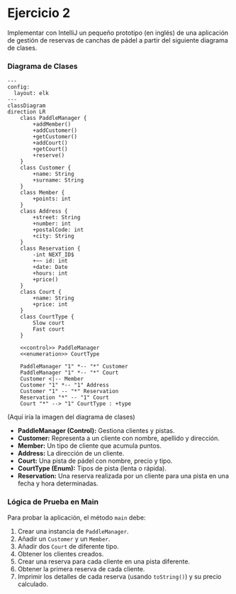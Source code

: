 # Ejercicio 2

Implementar con IntelliJ un pequeño prototipo (en inglés) de una aplicación de gestión de reservas de canchas de pádel a partir del siguiente diagrama de clases.

### Diagrama de Clases
```mermaid
---
config:
  layout: elk
---
classDiagram
direction LR
    class PaddleManager {
	    +addMember()
	    +addCustomer()
	    +getCustomer()
	    +addCourt()
	    +getCourt()
	    +reserve()
    }
    class Customer {
	    +name: String
	    +surname: String
    }
    class Member {
	    +points: int
    }
    class Address {
	    +street: String
	    +number: int
	    +postalCode: int
	    +city: String
    }
    class Reservation {
	    -int NEXT_ID$
	    +~~ id: int
	    +date: Date
	    +hours: int
	    +price()
    }
    class Court {
	    +name: String
	    +price: int
    }
    class CourtType {
	    Slow court
	    Fast court
    }

	<<control>> PaddleManager
	<<enumeration>> CourtType

    PaddleManager "1" *-- "*" Customer
    PaddleManager "1" *-- "*" Court
    Customer <|-- Member
    Customer "1" *-- "1" Address
    Customer "1" -- "*" Reservation
    Reservation "*" -- "1" Court
    Court "*" --> "1" CourtType : +type
```

(Aquí iría la imagen del diagrama de clases)

- **PaddleManager (Control):** Gestiona clientes y pistas.
- **Customer:** Representa a un cliente con nombre, apellido y dirección.
- **Member:** Un tipo de cliente que acumula puntos.
- **Address:** La dirección de un cliente.
- **Court:** Una pista de pádel con nombre, precio y tipo.
- **CourtType (Enum):** Tipos de pista (lenta o rápida).
- **Reservation:** Una reserva realizada por un cliente para una pista en una fecha y hora determinadas.

### Lógica de Prueba en Main

Para probar la aplicación, el método `main` debe:

1.  Crear una instancia de `PaddleManager`.
2.  Añadir un `Customer` y un `Member`.
3.  Añadir dos `Court` de diferente tipo.
4.  Obtener los clientes creados.
5.  Crear una reserva para cada cliente en una pista diferente.
6.  Obtener la primera reserva de cada cliente.
7.  Imprimir los detalles de cada reserva (usando `toString()`) y su precio calculado.
